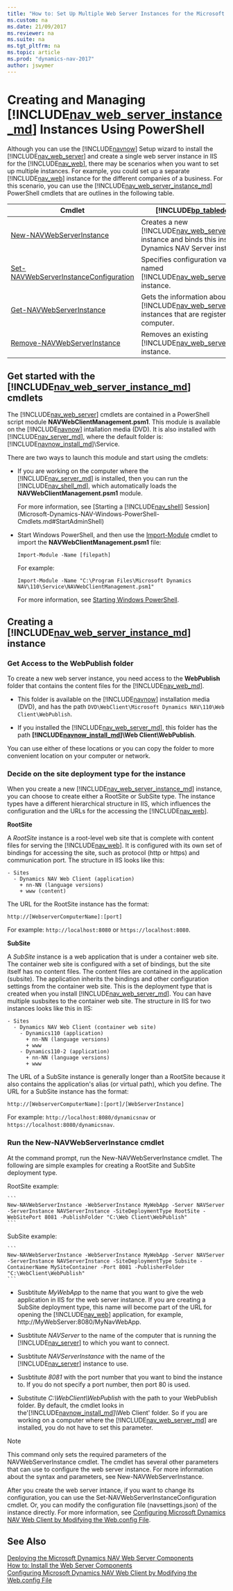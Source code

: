 ```yaml
---
title: "How to: Set Up Multiple Web Server Instances for the Microsoft Dynamics NAV Web Client"
ms.custom: na
ms.date: 21/09/2017
ms.reviewer: na
ms.suite: na
ms.tgt_pltfrm: na
ms.topic: article
ms.prod: "dynamics-nav-2017"
author: jswymer
---
```

# Creating and Managing [!INCLUDE[nav_web_server_instance_md](includes/nav_web_server_instance_md.md)] Instances Using PowerShell
Although you can use the [!INCLUDE[navnow](includes/navnow_md.md)] Setup wizard to install the [!INCLUDE[nav_web_server](includes/nav_web_server_md.md)] and create a single web server instance in IIS for the [!INCLUDE[nav_web](includes/nav_web_md.md)], there may be scenarios when you want to set up multiple instances. For example, you could set up a separate [!INCLUDE[nav_web](includes/nav_web_md.md)] instance for the different companies of a business. For this scenario, you can use the [!INCLUDE[nav_web_server_instance_md](includes/nav_web_server_instance_md.md)] PowerShell cmdlets that are outlines in the following table.

|Cmdlet|[!INCLUDE[bp_tabledescription](includes/bp_tabledescription_md.md)]|
|------------|---------------------------------------|
|[New-NAVWebServerInstance](Microsoft.Dynamics.NAV.Management/New-NAVWebServerInstance.md)|Creates a new [!INCLUDE[nav_web_server_instance_md](includes/nav_web_server_instance_md.md)] instance and binds this instance to a Dynamics NAV Server instance. |
|[Set-NAVWebServerInstanceConfiguration](Microsoft.Dynamics.NAV.Management/Set-NAVWebServerInstanceConfiguration.md)|Specifies configuration values for a named [!INCLUDE[nav_web_server_instance_md](includes/nav_web_server_instance_md.md)] instance.|
|[Get-NAVWebServerInstance](Microsoft.Dynamics.NAV.Management/Get-NAVWebServerInstance.md)|Gets the information about the [!INCLUDE[nav_web_server_instance_md](includes/nav_web_server_instance_md.md)] instances that are registered on a computer.|
|[Remove-NAVWebServerInstance](Microsoft.Dynamics.NAV.Management/Remove-NAVWebServerInstance.md)| Removes an existing [!INCLUDE[nav_web_server_instance_md](includes/nav_web_server_instance_md.md)] instance.|  

## Get started with the [!INCLUDE[nav_web_server_instance_md](includes/nav_web_server_instance_md.md)] cmdlets 

The [!INCLUDE[nav_web_server](includes/nav_web_server_md.md)] cmdlets are contained in a PowerShell script module **NAVWebClientManagement.psm1**. This module is available on the [!INCLUDE[navnow](includes/navnow_md.md)] intallation media (DVD). It is also installed with [!INCLUDE[nav_server_md](includes/nav_server_md.md)], where the default folder is: [!INCLUDE[navnow_install_md](includes/navnow_install_md.md)]\Service.

There are two ways to launch this module and start using the cmdlets:

- If you are working on the computer where the [!INCLUDE[nav_server_md](includes/nav_server_md.md)] is installed, then you can run the [!INCLUDE[nav_shell_md](includes/nav_shell_md.md)], which automatically loads the **NAVWebClientManagement.psm1** module.

  For more information, see [Starting a [!INCLUDE[nav_shell](includes/nav_shell_md.md)] Session](Microsoft-Dynamics-NAV-Windows-PowerShell-Cmdlets.md#StartAdminShell)

- Start Windows PowerShell, and then use the [Import-Module](https://docs.microsoft.com/en-us/powershell/module/microsoft.powershell.core/import-module) cmdlet to import the **NAVWebClientManagement.psm1** file:

  ```
  Import-Module -Name [filepath]
  ```  
  For example:
  ```
  Import-Module -Name "C:\Program Files\Microsoft Dynamics NAV\110\Service\NAVWebClientManagement.psm1"
  ```

    For more information, see [Starting Windows PowerShell](https://docs.microsoft.com/en-us/powershell/scripting/setup/starting-windows-powershell).

## Creating a [!INCLUDE[nav_web_server_instance_md](includes/nav_web_server_instance_md.md)] instance

### Get Access to the WebPublish folder
To create a new web server instance, you need access to the **WebPublish** folder that contains the content files for the [!INCLUDE[nav_web_md](includes/nav_web_md.md)].

-  This folder is available on the [!INCLUDE[navnow](includes/navnow_md.md)] installation media (DVD), and has the path `DVD\WebClient\Microsoft Dynamics NAV\110\Web Client\WebPublish`. 

- If you installed the [!INCLUDE[nav_web_server_md](includes/nav_web_server_md.md)], this folder has the path **[!INCLUDE[navnow_install_md](includes/navnow_install_md.md)]\Web Client\WebPublish**.

You can use either of these locations or you can copy the folder to more convenient location on your computer or network.


### <a name="WebClientonIIS"></a>Decide on the site deployment type for the instance
When you create a new [!INCLUDE[nav_web_server_instance_md](includes/nav_web_server_instance_md.md)] instance, you can choose to create either a RootSite or SubSite type. The instance types have a different hierarchical structure in IIS, which influences the configuration and the URLs for the accessing the [!INCLUDE[nav_web](includes/nav_web_md.md)].
 
**RootSite**

A *RootSite* instance is a root-level web site that is complete with content files for serving the [!INCLUDE[nav_web](includes/nav_web_md.md)]. It is configured with its own set of bindings for accessing the site, such as protocol (http or https) and communication port. The structure in IIS looks like this:

```
- Sites
  - Dynamics NAV Web Client (application)
    + nn-NN (language versions)
    + www (content)
```
The URL for the RootSite instance has the format:

`http://[WebserverComputerName]:[port]`

For example: `http://localhost:8080` or `https://localhost:8080`. 

**SubSite**

A *SubSite* instance is a web application that is under a container web site. The container web site is configured with a set of bindings, but the site itself has no content files. The content files are contained in the application (subsite). The application inherits the bindings and other configuration settings from the container web site. This is the deployment type that is created when you install [!INCLUDE[nav_web_server_md](includes/nav_web_server_md.md)]. You can have multiple susbsites to the container web site. The structure in IIS for two instances looks like this in IIS:

```
- Sites
  - Dynamics NAV Web Client (container web site)
    - Dynamics110 (application)
      + nn-NN (language versions)
      + www 
    - Dynamics110-2 (application)
      + nn-NN (language versions)
      + www
```

The URL of a SubSite instance is generally longer than a RootSite because it also contains the application's alias (or virtual path), which you define. The URL for a SubSite instance has the format:

`http://[WebserverComputerName]:[port]/[WebServerInstance]`

For example: `http://localhost:8080/dynamicsnav` or `https://localhost:8080/dynamicsnav`. 

### Run the New-NAVWebServerInstance cmdlet

At the command prompt, run the New-NAVWebServerInstance cmdlet. The following are simple examples for creating a RootSite and SubSite deployment type.

RootSite example:

    ```  
    New-NAVWebServerInstance -WebServerInstance MyWebApp -Server NAVServer -ServerInstance NAVServerInstance -SiteDeploymentType RootSite -WebSitePort 8081 -PublishFolder "C:\Web Client\WebPublish"
    ```  
SubSite example:

    ```  
    New-NAVWebServerInstance -WebServerInstance MyWebApp -Server NAVServer -ServerInstance NAVServerInstance -SiteDeploymentType Subsite -ContainerName MySiteContainer -Port 8081 -PublisherFolder "C:\WebClient\WebPublish"
    ```  

-  Susbtitute *MyWebApp* to the name that you want to give the web application in IIS for the web server instance. If you are creating a SubSite deployment type, this name will become part of the URL for opening the [!INCLUDE[nav_web](includes/nav_web_md.md)] application, for example, http://MyWebServer:8080/MyNavWebApp.  
  
- Susbtitute *NAVServer* to the name of the computer that is running the [!INCLUDE[nav_server](includes/nav_server_md.md)] to which you want to connect.  
  
-   Susbtitute *NAVServerInstance* with the name of the [!INCLUDE[nav_server](includes/nav_server_md.md)] instance to use.

-  Susbtitute *8081* with the port number that you want to bind the instance to. If you do not specify a port number, then port 80 is used. 
    
-  Substitute *C:\WebClient\WebPublish* with the path to your WebPublish folder. By default, the cmdlet looks in the'[!INCLUDE[navnow_install_md](includes/navnow_install_md.md)]\Web Client' folder. So if you are working on a computer where the [!INCLUDE[nav_web_server_md](includes/nav_web_server_md.md)] are installed, you do not have to set this parameter.

> [!NOTE]  
>  This command only sets the required parameters of the NAVWebServerInstance cmdlet. The cmdlet has several other parameters that can use to configure the web server instance. For more information about the syntax and parameters, see New-NAVWebServerInstance.  
  
After you create the web server intance, if you want to change its configuration, you can use the Set-NAVWebServerInstanceConfiguration cmdlet. Or, you can modify the configuration file (navsettings.json) of the instance directly. For more information, see [Configuring Microsoft Dynamics NAV Web Client by Modifying the Web.config File](Configuring-Microsoft-Dynamics-NAV-Web-Client-by-Modifying-the-Web.config-File.md).  

## See Also  
[Deploying the Microsoft Dynamics NAV Web Server Components](Deploying-the-Microsoft-Dynamics-NAV-Web-Server-Components.md)   
[How to: Install the Web Server Components](How-to--Install-the-Web-Server-Components.md)   
[Configuring Microsoft Dynamics NAV Web Client by Modifying the Web.config File](Configuring-Microsoft-Dynamics-NAV-Web-Client-by-Modifying-the-Web.config-File.md)